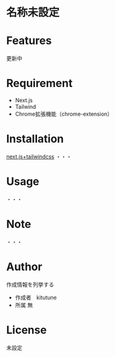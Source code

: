 

# 名称未設定

# Features
 
更新中
 
# Requirement
 
*  Next.js
*  Tailwind
*  Chrome拡張機能（chrome-extension）
 
# Installation
 [next.js+tailwindcss](https://tailwindcss.com/docs/guides/nextjs)
・・・
 
# Usage
 
・・・
 
# Note
 
・・・
 
# Author
 
作成情報を列挙する
 
* 作成者　kitutune
* 所属 無

 
# License
未設定


